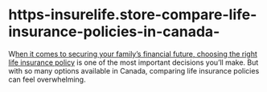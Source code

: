 # https-insurelife.store-compare-life-insurance-policies-in-canada-
W[hen it comes to securing your family’s financial future, choosing the right life insurance policy](https://insurelife.store/compare-life-insurance-policies-in-canada/) is one of the most important decisions you’ll make. But with so many options available in Canada, comparing life insurance policies can feel overwhelming. 
